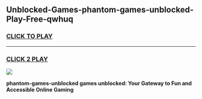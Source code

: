 
## Unblocked-Games-phantom-games-unblocked-Play-Free-qwhuq
<h3>
<a href="https://premium76.site?title=phantom-games-unblocked&ref=18A1">CLICK TO PLAY</a></h3>
<hr>

<h3>
<a href="https://premium76.site?title=phantom-games-unblocked&ref=18A1">CLICK 2 PLAY</a>
  
</h3>

<a href="https://premium76.site?title=phantom-games-unblocked&ref=18A1"><img src="https://clearcache.store/games.png"></a>


**phantom-games-unblocked games unblocked: Your Gateway to Fun and Accessible Online Gaming**
